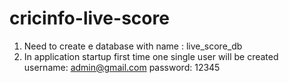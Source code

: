 # cricinfo-live-score

1. Need to create e database with name : live_score_db
2. In application startup first time one single user will be created 
   username: admin@gmail.com 
   password: 12345

